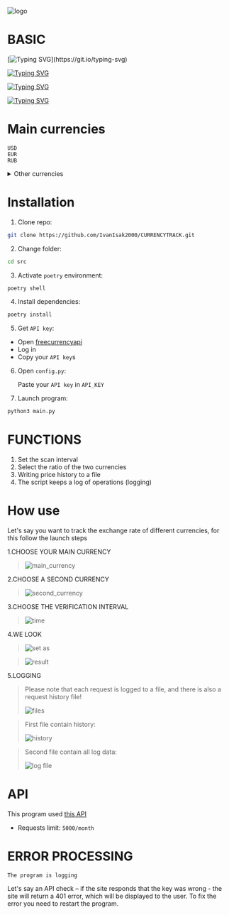 <div alight='center'>
  
  ![logo](https://github.com/IvanIsak2000/CURRENCYTRACK/assets/79650307/63f3ccb8-e71c-4135-8b67-358bb3a72c49)

</div>




# BASIC

[![Typing SVG](https://readme-typing-svg.demolab.com?font=Fira+Code&pause=1500&repeat=false&width=800&height=30&lines=This+program+is+designed+to+monitor++the+change+of+two+currencies.)](https://git.io/typing-svg) 

[![Typing SVG](https://readme-typing-svg.demolab.com?font=Fira+Code&pause=1500&repeat=false&width=800&height=30&lines=Python+%3D%3E+3.7)](https://git.io/typing-svg)

[![Typing SVG](https://readme-typing-svg.demolab.com?font=Fira+Code&pause=1500&repeat=false&width=800&height=30&lines=Package+manager%3A+poetry)](https://git.io/typing-svg)

[![Typing SVG](https://readme-typing-svg.demolab.com?font=Fira+Code&pause=1500&repeat=false&width=800&height=30&lines=API%3A+freecurrencyapi.com)](https://git.io/typing-svg)



# Main currencies

```
USD
EUR
RUB
```

<details>
 <summary>Other currencies</summary>
  
  ```
  AED
  AMD
  AUD
  AZN
  BGN
  BRL
  BYN
  CAD
  CHF
  CNY
  CZK
  DKK
  EGP
  GBP
  GEL
  HKD
  HUF
  IDR
  INR
  JPY
  KGS
  KRW
  KZT
  MDL
  NOK
  NZD
  PLN
  QAR
  RON
  RSD
  SEK
  SGD
  THB
  TJS
  TMT
  TRY
  UAH
  UZS
  VND
  XDR
  ZAR
  ```
</details>



# Installation

1. Clone repo:
```bash
git clone https://github.com/IvanIsak2000/CURRENCYTRACK.git
```

2. Change folder:
 ```bash
 cd src
```

3. Activate `poetry` environment:
```bash
poetry shell
```

4. Install dependencies:
```bash
poetry install  
```

5. Get `API key`:
  - Open <a href='https://freecurrencyapi.com/'>freecurrencyapi</a>
  - Log in 
  -  Copy your `API key`s
     
6. Open `config.py`:
   
   Paste your `API key` in `API_KEY`
 
8. Launch program:
```bash
python3 main.py
```



# FUNCTIONS

  1. Set the scan interval
  2. Select the ratio of the two currencies
  3. Writing price history to a file
  4. The script keeps a log of operations (logging)



# How use

Let's say you want to track the exchange rate of different currencies, for this follow the launch steps

  1.CHOOSE YOUR MAIN CURRENCY
  >![main_currency](https://github.com/IvanIsak2000/CURRENCYTRACK/assets/79650307/97934fe6-6fc8-40b2-99fe-375f03b55e27)
  
  2.CHOOSE A SECOND CURRENCY
  >![second_currency](https://github.com/IvanIsak2000/CURRENCYTRACK/assets/79650307/9e775757-fb0f-43a1-9b2d-9abc1cde8cda)
  
  
  3.CHOOSE THE VERIFICATION INTERVAL
  >![time](https://github.com/IvanIsak2000/CURRENCYTRACK/assets/79650307/ac8711cd-b3eb-4a20-9f1e-1e09fc9cb9f4)
  
  
  4.WE LOOK
  >![set as](https://github.com/IvanIsak2000/CURRENCYTRACK/assets/79650307/e552af1c-fa53-4cca-b179-1289e716572a)
  
  
  >![result](https://github.com/IvanIsak2000/CURRENCYTRACK/assets/79650307/35880516-a77c-4ce7-9b1b-24f5237d0ec9)
  
  5.LOGGING
  >Please note that each request is logged to a file, and there is also a request history file!
  >
  >![files](https://github.com/IvanIsak2000/CURRENCYTRACK/assets/79650307/65a6f296-1289-46c1-8e82-bb35cef8c620)
  
  >First file contain history:
  >
  >![history](https://github.com/IvanIsak2000/CURRENCYTRACK/assets/79650307/593b45e5-7f3a-41b5-9226-3992e5a285cb)
  
  >Second file contain all log data:
  >
  >![log file](https://github.com/IvanIsak2000/CURRENCYTRACK/assets/79650307/632787ac-87b1-4963-95fd-55ef0c694241)



# API

This program used <a href='https://freecurrencyapi.com/'>this API</a>
- Requests limit: `5000/month`



# ERROR PROCESSING 

`The program is logging`

Let's say an API check – if the site responds that the key was wrong - the site will return a 401 error, which will be displayed to the user.
To fix the error you need to restart the program.